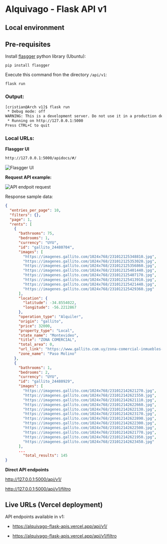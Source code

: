 # Alquivago - Flask API v1

## Local environment

## Pre-requisites

Install [flasgger](https://pypi.org/project/flasgger/0.5.4/) python library (Ubuntu):

```
pip install flasgger
```

Execute this command fron the directory `/api/v1`:

```sh
flask run
```

### Output:

```sh
[cristian@Arch v1]$ flask run
 * Debug mode: off
WARNING: This is a development server. Do not use it in a production deployment. Use a production WSGI server instead.
 * Running on http://127.0.0.1:5000
Press CTRL+C to quit
```

### Local URLs:

__Flasgger UI__

```sh
http://127.0.0.1:5000/apidocs/#/
```

![Flasgger UI](/api/handlers/documentation/readme_screenshots/Flassger_URL.png)

__Request API example:__


![API endpoit request](/api/handlers/documentation/readme_screenshots/Rents_get_all_request.png)


Response sample data:

```JSON
{
  "entries_per_page": 10,
  "filters": {},
  "page": 1,
  "rents": [
    {
      "bathrooms": 75,
      "bedrooms": 1,
      "currency": "UYU",
      "id": "gallito_24480704",
      "images": [
        "https://imagenes.gallito.com/1024x768/231012125348810.jpg",
        "https://imagenes.gallito.com/1024x768/231012125353020.jpg",
        "https://imagenes.gallito.com/1024x768/231012125356860.jpg",
        "https://imagenes.gallito.com/1024x768/231012125401440.jpg",
        "https://imagenes.gallito.com/1024x768/231012125407170.jpg",
        "https://imagenes.gallito.com/1024x768/231012125413910.jpg",
        "https://imagenes.gallito.com/1024x768/231012125421440.jpg",
        "https://imagenes.gallito.com/1024x768/231012125429360.jpg"
      ],
      "location": {
        "latitude": -34.8554022,
        "longitude": -56.2212867
      },
      "operation_type": "Alquiler",
      "origin": "gallito",
      "price": 32000,
      "property_type": "Local",
      "state_name": "Montevideo",
      "title": "ZONA COMERCIAL",
      "total_area": 0,
      "url_link": "https://www.gallito.com.uy/zona-comercial-inmuebles-24480704",
      "zone_name": "Paso Molino"
    },
    {
      "bathrooms": 1,
      "bedrooms": 2,
      "currency": "UYU",
      "id": "gallito_24480929",
      "images": [
        "https://imagenes.gallito.com/1024x768/231012142621270.jpg",
        "https://imagenes.gallito.com/1024x768/231012142621550.jpg",
        "https://imagenes.gallito.com/1024x768/231012142621110.jpg",
        "https://imagenes.gallito.com/1024x768/231012142622660.jpg",
        "https://imagenes.gallito.com/1024x768/231012142622130.jpg",
        "https://imagenes.gallito.com/1024x768/231012142623170.jpg",
        "https://imagenes.gallito.com/1024x768/231012142622890.jpg",
        "https://imagenes.gallito.com/1024x768/231012142622300.jpg",
        "https://imagenes.gallito.com/1024x768/231012142622500.jpg",
        "https://imagenes.gallito.com/1024x768/231012142621770.jpg",
        "https://imagenes.gallito.com/1024x768/231012142621950.jpg",
        "https://imagenes.gallito.com/1024x768/231012142623450.jpg"
      ],
      ...
        "total_results": 145
}
```

__Direct API endpoints__

http://127.0.0.1:5000/api/v1/

http://127.0.0.1:5000/api/v1/filtro


## Live URLs (Vercel deployment)

API endpoints available in v1:

* https://alquivago-flask-apis.vercel.app/api/v1/

* https://alquivago-flask-apis.vercel.app/api/v1/filtro